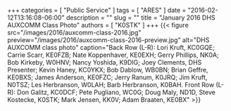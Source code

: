 +++
categories = [ "Public Service" ]
tags = [ "ARES" ]
date = "2016-02-12T13:16:08-06:00"
description = ""
slug = ""
title = "January 2016 DHS AUXCOMM Class Photo"
authors = [ "K0STK" ]
+++
{{< figure src="/images/2016/auxcomm-class-2016.jpg" preview="/images/2016/auxcomm-class-2016-preview.jpg" alt="DHS AUXCOMM class photo" caption="Back Row (L-R):  Lori Kruft, KC0GQE; Carrie Scarr, KE0FZB; Nate Koppenhaver, KE0EXH; Gerry Phillips, NK0A; Bob Kirkeby, W0HNV; Nancy Yoshida, K9DIG; Joey Clements, DHS Presenter; Kevin Haney, KC0YKX; Bob Dablow, WB0BN; Brian Geffre, KE0BXS; James Anderson, KE0FZC; Jerry Ranum, K0JRQ; Jim Kruft, N0TSZ; Les Herbranson, W0LAH; Barb Herbranson, K0BAH.  Front Row (L-R): Don Galitz, KC0DCF; Pete Pugliano, WC0G; Doug Maly, ND1D, Steve Kostecke, K0STK; Mark Jensen, KK0V; Adam Braaten, KE0BX" >}}
<!--more-->

